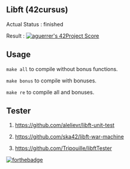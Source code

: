 ## Libft (42cursus)

Actual Status : finished

Result : [![aguerrer's 42Project Score](https://badge42.herokuapp.com/api/project/aguerrer/Libft)](https://github.com/JaeSeoKim/badge42)

## Usage

```make all``` to compile without bonus functions.

```make bonus``` to compile with bonuses.

```make re``` to compile all and bonuses.

## Tester

1. https://github.com/alelievr/libft-unit-test

2. https://github.com/ska42/libft-war-machine

3. https://github.com/Tripouille/libftTester


[![forthebadge](https://forthebadge.com/images/badges/made-with-c.svg)](https://forthebadge.com)
